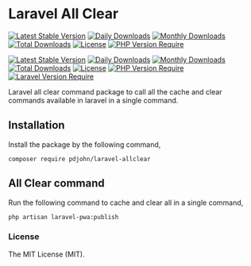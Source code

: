 # Laravel All Clear
[![Latest Stable Version](http://poser.pugx.org/ladumor/laravel-pwa/v)](https://packagist.org/packages/ladumor/laravel-pwa)
[![Daily Downloads](http://poser.pugx.org/ladumor/laravel-pwa/d/daily)](https://packagist.org/packages/ladumor/laravel-pwa)
[![Monthly Downloads](http://poser.pugx.org/ladumor/laravel-pwa/d/monthly)](https://packagist.org/packages/ladumor/laravel-pwa)
[![Total Downloads](http://poser.pugx.org/ladumor/laravel-pwa/downloads)](https://packagist.org/packages/ladumor/laravel-pwa)
[![License](http://poser.pugx.org/ladumor/laravel-pwa/license)](https://packagist.org/packages/ladumor/laravel-pwa)
[![PHP Version Require](http://poser.pugx.org/ladumor/laravel-pwa/require/php)](https://packagist.org/packages/ladumor/laravel-pwa)


[![Latest Stable Version](http://poser.pugx.org/pdjohn/laravel-allclear/v)](https://packagist.org/packages/pdjohn/laravel-allclear) 
[![Daily Downloads](http://poser.pugx.org/pdjohn/laravel-allclear/d/daily)](https://packagist.org/packages/pdjohn/laravel-allclear)
[![Monthly Downloads](http://poser.pugx.org/pdjohn/laravel-allclear/d/monthly)](https://packagist.org/packages/pdjohn/laravel-allclear)
[![Total Downloads](http://poser.pugx.org/pdjohn/laravel-allclear/downloads)](https://packagist.org/packages/pdjohn/laravel-allclear)
[![License](http://poser.pugx.org/pdjohn/laravel-allclear/license)](https://packagist.org/packages/pdjohn/laravel-allclear) 
[![PHP Version Require](http://poser.pugx.org/pdjohn/laravel-allclear/require/php)](https://packagist.org/packages/pdjohn/laravel-allclear)
[![Laravel Version Require](http://poser.pugx.org/pdjohn/laravel-allclear/require/laravel)](https://packagist.org/packages/pdjohn/laravel-allclear)

Laravel all clear command package to call all the cache and clear commands available in laravel in a single command.
## Installation

Install the package by the following command,

    composer require pdjohn/laravel-allclear

## All Clear command

Run the following command to cache and clear all in a single command,

    php artisan laravel-pwa:publish

### License
The MIT License (MIT).    
